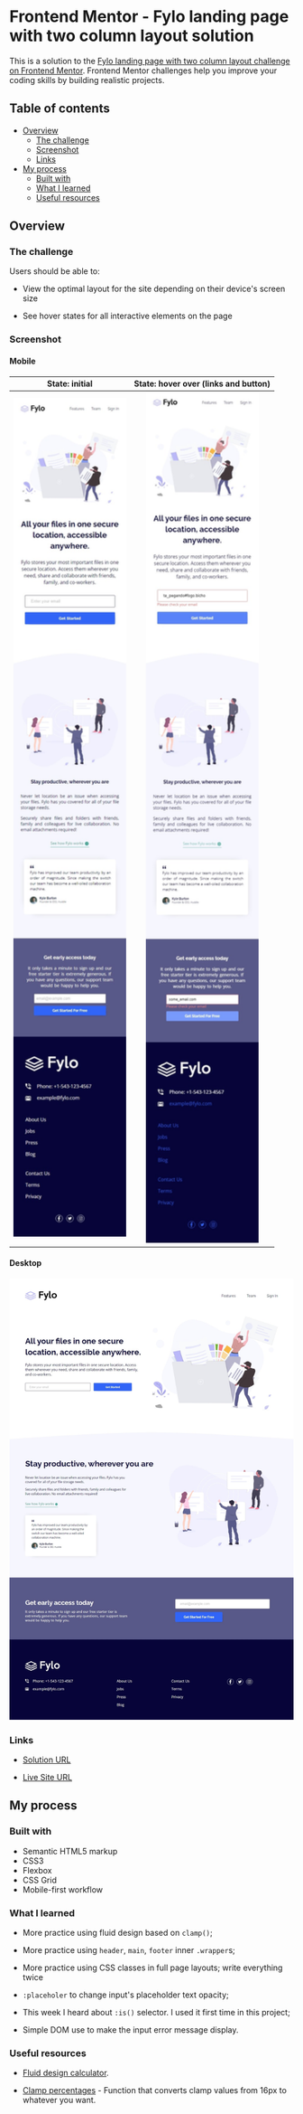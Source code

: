 # Frontend Mentor - Fylo landing page with two column layout solution

This is a solution to the [Fylo landing page with two column layout challenge on Frontend Mentor](https://www.frontendmentor.io/challenges/fylo-landing-page-with-two-column-layout-5ca5ef041e82137ec91a50f5). Frontend Mentor challenges help you improve your coding skills by building realistic projects.

## Table of contents

- [Overview](#overview)
  - [The challenge](#the-challenge)
  - [Screenshot](#screenshot)
  - [Links](#links)
- [My process](#my-process)
  - [Built with](#built-with)
  - [What I learned](#what-i-learned)
  - [Useful resources](#useful-resources)

## Overview

### The challenge

Users should be able to:

- View the optimal layout for the site depending on their device's screen size

- See hover states for all interactive elements on the page

### Screenshot

#### Mobile

|                                             State: initial                                              |                                              State: hover over (links and button)                                               |
| :-----------------------------------------------------------------------------------------------------: | :-----------------------------------------------------------------------------------------------------------------------------: |
| <img src="./screenshots/mobile.jpeg" alt="Screenshot of my solution for mobile devices" width="200px"/> | <img src="./screenshots/mobile-state.jpeg" alt="Screenshot of my solution for mobile devices with hover states" width="200px"/> |

#### Desktop

![Screenshot of my solution for desktop devices](./screenshots/desktop.jpeg)

### Links

- [Solution URL](https://www.frontendmentor.io/solutions/simple-landing-page-fluid-design-using-clamp-yLRyc0WknB)

- [Live Site URL](https://jvmdo.github.io/frontend-mentor-challenges/fylo-landing-page-with-two-column-layout/)

## My process

### Built with

- Semantic HTML5 markup
- CSS3
- Flexbox
- CSS Grid
- Mobile-first workflow

### What I learned

- More practice using fluid design based on `clamp()`;

- More practice using `header`, `main`, `footer` inner `.wrapper`s;

- More practice using CSS classes in full page layouts;
  write everything twice

- `:placeholer` to change input's placeholder text opacity;

- This week I heard about `:is()` selector. I used it first time in this project;

- Simple DOM use to make the input error message display.

### Useful resources

- [Fluid design calculator](https://min-max-calculator.9elements.com/).

- [Clamp percentages](./../utils/scripts/min-max-calculator-add-x-percent.js) - Function that converts clamp values from 16px to whatever you want.
